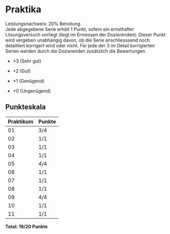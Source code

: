 # Praktika

Leistungsnachweis: 20% Benotung. <br>
Jede abgegebene Serie erhält 1 Punkt, sofern ein ernsthafter Lösungsversuch vorliegt (liegt im
Ermessen der Dozierenden). Dieser Punkt wird vergeben unabhängig davon, ob die Serie
anschliesssend noch detailliert korrigert wird oder nicht.
Für jede der 3 im Detail korrigierten Serien werden durch die Dozierenden zusätzlich die Bewertungen

- +3 (Sehr gut)

- +2 (Gut)

- +1 (Genügend)

- +0 (Ungenügend)

## Punkteskala

| Praktikum | Punkte |
| ---- | ----- |
| 01 | 3/4 |
| 02 | 1/1 |
| 03 | 1/1 |
| 04 | 1/1 |
| 05 | 4/4 |
| 06 | 1/1 |
| 07 | 1/1 |
| 08 | 1/1 |
| 09 | 4/4 |
| 10 | 1/1 |
| 11 | 1/1 |

__Total: 19/20 Punkte__

